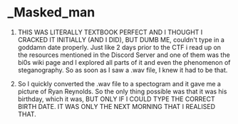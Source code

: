 # _Masked_man

1. THIS WAS LITERALLY TEXTBOOK PERFECT AND I THOUGHT I CRACKED IT INITIALLY (AND I DID), BUT DUMB ME, couldn't type in a goddamn date properly. Just like 2 days prior to the CTF i read up on the resources mentioned in the Discord Server and one of them was the bi0s wiki page and I explored all parts of it and even the phenomenon of steganography. So as soon as I saw a .wav file, I knew it had to be that.

2. So I quickly converted the .wav file to a spectogram and it gave me a picture of Ryan Reynolds. So the only thing possible was that it was his birthday, which it was, BUT ONLY IF I COULD TYPE THE CORRECT BIRTH DATE. IT WAS ONLY THE NEXT MORNING THAT I REALISED THAT.